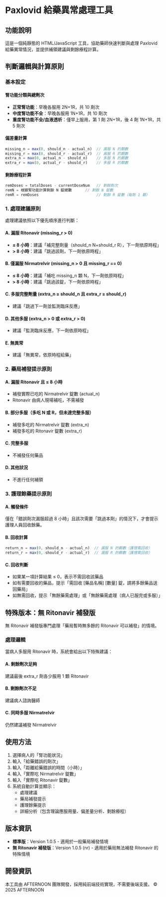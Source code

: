 # Paxlovid 給藥異常處理工具

## 功能說明

這是一個純靜態的 HTML/JavaScript 工具，協助藥師快速判斷與處理 Paxlovid 給藥異常情況，並提供補領建議與剩餘療程計算。

## 判斷邏輯與計算原則

### 基本設定

#### 腎功能分類與總劑次
- **正常腎功能**：早晚各服用 2N+1R，共 10 劑次
- **中度腎功能不全**：早晚各服用 1N+1R，共 10 劑次
- **重度腎功能不全/血液透析**：僅早上服用，第 1 劑 2N+1R，後 4 劑 1N+1R，共 5 劑次

#### 偏差量計算
```javascript
missing_n = max(0, should_n - actual_n)  // 漏服 N 的顆數
missing_r = max(0, should_r - actual_r)  // 漏服 R 的顆數
extra_n = max(0, actual_n - should_n)    // 多服 N 的顆數
extra_r = max(0, actual_r - should_r)    // 多服 R 的顆數
```

#### 剩餘療程計算
```javascript
remDoses = totalDoses - currentDoseNum   // 剩餘劑次
remN = 根據腎功能計算剩餘 N 錠總數      // 剩餘 N 錠數
remR = remDoses                          // 剩餘 R 錠數（每劑 1 顆）
```

### 1. 處理建議原則

處理建議依照以下優先順序進行判斷：

#### A. 漏服 Ritonavir (missing_r > 0)
- **≤ 8 小時**：建議「補完整劑量（should_n N+should_r R），下一劑依原時程」
- **> 8 小時**：建議「跳過該劑，下一劑依原時程」

#### B. 僅漏服 Nirmatrelvir (missing_n > 0 且 missing_r == 0)
- **≤ 8 小時**：建議「補吃 missing_n 顆 N，下一劑依原時程」
- **> 8 小時**：建議「跳過該錠，下一劑依原時程」

#### C. 多服完整劑量 (extra_n ≥ should_n 且 extra_r ≥ should_r)
- 建議「跳過下一劑並監測臨床反應」

#### D. 其他多服 (extra_n > 0 或 extra_r > 0)
- 建議「監測臨床反應，下一劑依原時程」

#### E. 無異常
- 建議「無異常，依原時程給藥」

### 2. 藥局補發提示原則

#### A. 漏服 Ritonavir 且 ≤ 8 小時
- 補發實際已吃的 Nirmatrelvir 錠數 (actual_n)
- Ritonavir 由病人現場補吃，不需補發

#### B. 部分多服（多吃 N 或 R，但未達完整多服）
- 補發多吃的 Nirmatrelvir 錠數 (extra_n)
- 補發多吃的 Ritonavir 錠數 (extra_r)

#### C. 完整多服
- 不補發任何藥品

#### D. 其他狀況
- 不進行任何補領

### 3. 護理餘藥提示原則

#### A. 觸發條件
僅在「錯誤劑次漏服超過 8 小時」且該次需要「跳過本劑」的情況下，才會提示護理人員回收餘藥。

#### B. 回收計算
```javascript
return_n = max(0, should_n - actual_n)  // 漏服 N 的顆數（護理需回收）
return_r = max(0, should_r - actual_r)  // 漏服 R 的顆數（護理需回收）
```

#### C. 回收判斷
- 如果某一項計算結果 ≤ 0，表示不需回收該藥品
- 如有需要回收的藥品，提示「需回收 [藥品名稱] [數量] 錠，請將多餘藥品送回藥局」
- 如無需回收，提示「無餘藥需處理」或「無餘藥需處理（病人已服完或多服）」

## 特殊版本：無 Ritonavir 補發版

無 Ritonavir 補發版專門處理「藥局暫時無多餘的 Ritonavir 可以補發」的情境。

### 處理邏輯
當病人多服用 Ritonavir 時，系統會給出以下特殊建議：

#### A. 剩餘劑次足夠
建議最後 extra_r 劑各少服用 1 顆 Ritonavir

#### B. 剩餘劑次不足
建議病人諮詢醫師

#### C. 同時多服 Nirmatrelvir
仍然建議補發 Nirmatrelvir

## 使用方法

1. 選擇病人的「腎功能狀況」
2. 輸入「給藥錯誤的劑次」
3. 輸入「距離給藥錯誤的時間（小時）」
4. 輸入「實際吃 Nirmatrelvir 錠數」
5. 輸入「實際吃 Ritonavir 錠數」
6. 系統自動計算並顯示：
   - 處理建議
   - 藥局補發提示
   - 護理餘藥提示
   - 詳細分析（包含理論應服用量、偏差量分析、剩餘療程）

## 版本資訊

- **標準版**：Version 1.0.5 - 適用於一般藥局補發情境
- **無 Ritonavir 補發版**：Version 1.0.5 (nr) - 適用於藥局無法補發 Ritonavir 的特殊情境

## 開發資訊

本工具由 AFTERNOON 團隊開發，採用純前端技術實現，不需要後端支援。
© 2025 AFTERNOON
